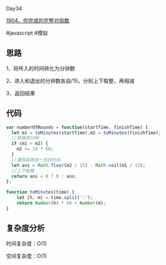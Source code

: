 Day34

[1904、你完成的完整对局数](https://leetcode-cn.com/problems/the-number-of-full-rounds-you-have-played/)

#javascript #模拟
## 思路
1、将传入的时间转化为分钟数

2、进入和退出的分钟数各自/15，分别上下取整，再相减

3、返回结果

## 代码
```javascript
var numberOfRounds = function(startTime, finishTime) {
  let m1 = toMinutes(startTime),m2 = toMinutes(finishTime);
  //转换成分钟
  if (m1 > m2) {
    m2 += 24 * 60;
  }
  //通宵就再加一天的时间
  let ans = Math.floor(m2 / 15) - Math.ceil(m1 / 15);
  //上下取整
  return ans < 0 ? 0 : ans;
};

function toMinutes(time) {
    let [h, m] = time.split(':');
    return Number(h) * 60 + Number(m);
}
```
## 复杂度分析
时间复杂度：O(1)

空间复杂度：O(1)

